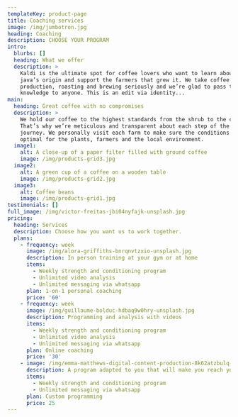 ```yaml
---
templateKey: product-page
title: Coaching services
image: /img/jumbotron.jpg
heading: Coaching
description: CHOOSE YOUR PROGRAM
intro:
  blurbs: []
  heading: What we offer
  description: >
    Kaldi is the ultimate spot for coffee lovers who want to learn about their
    java’s origin and support the farmers that grew it. We take coffee
    production, roasting and brewing seriously and we’re glad to pass that
    knowledge to anyone. This is an edit via identity...
main:
  heading: Great coffee with no compromises
  description: >
    We hold our coffee to the highest standards from the shrub to the cup.
    That’s why we’re meticulous and transparent about each step of the coffee’s
    journey. We personally visit each farm to make sure the conditions are
    optimal for the plants, farmers and the local environment.
  image1:
    alt: A close-up of a paper filter filled with ground coffee
    image: /img/products-grid3.jpg
  image2:
    alt: A green cup of a coffee on a wooden table
    image: /img/products-grid2.jpg
  image3:
    alt: Coffee beans
    image: /img/products-grid1.jpg
testimonials: []
full_image: /img/victor-freitas-jbi04nyfajk-unsplash.jpg
pricing:
  heading: Services
  description: Choose how you want us to work together.
  plans:
    - frequency: week
      image: /img/alora-griffiths-bnrqnvtzxio-unsplash.jpg
      description: In person training at your gym or at home
      items:
        - Weekly strength and conditioning program
        - Unlimited video analysis
        - Unlimited messaging via whatsapp
      plan: 1-on-1 personal coaching
      price: '60'
    - frequency: week
      image: /img/guillaume-bolduc-hdbaq9w0hry-unsplash.jpg
      description: Programming and analysis with videos
      items:
        - Weekly strength and conditioning program
        - Unlimited video analysis
        - Unlimited messaging via whatsapp
      plan: Online coaching
      price: '30'
    - image: /img/emma-matthews-digital-content-production-8k62atzbulq-unsplash.jpg
      description: A program adapted to you that will make you reach your goal
      items:
        - Weekly strength and conditioning program
        - Unlimited messaging via whatsapp
      plan: Custom programming
      price: 25
---
```


